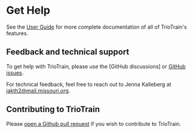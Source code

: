 # Get Help

See the [User Guide](usage_guide.md) for more complete documentation of all of TrioTrain's features.

## Feedback and technical support

To get help with TrioTrain, please use the [GitHub discussions] or [GitHub issues](https://github.com/jkalleberg/DV-TrioTrain/issues).

For technical feedback, feel free to
reach out to Jenna Kalleberg at <jakth2@mail.missouri.org>.

## Contributing to TrioTrain

Please [open a Github pull request](https://github.com/jkalleberg/DV-TrioTrain/pulls) if you wish to contribute to TrioTrain.